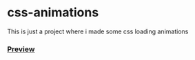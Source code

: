 # css-animations
This is just a project where i made some css loading animations
### [Preview](https://mrpotato-04.github.io/css-animations/)
